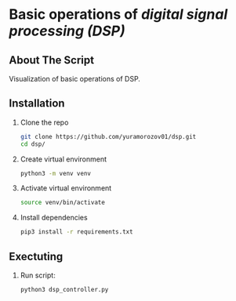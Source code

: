 # Basic operations of *digital signal processing (DSP)*

## About The Script
Visualization of basic operations of DSP.

## Installation
1. Clone the repo
    ```sh
    git clone https://github.com/yuramorozov01/dsp.git
    cd dsp/
    ```
2. Create virtual environment
    ```sh
    python3 -m venv venv
    ```
3. Activate virtual environment
    ```sh
    source venv/bin/activate
    ```
4. Install dependencies
    ```sh
    pip3 install -r requirements.txt
    ```

## Exectuting
1. Run script:
    ```sh
    python3 dsp_controller.py
    ```
